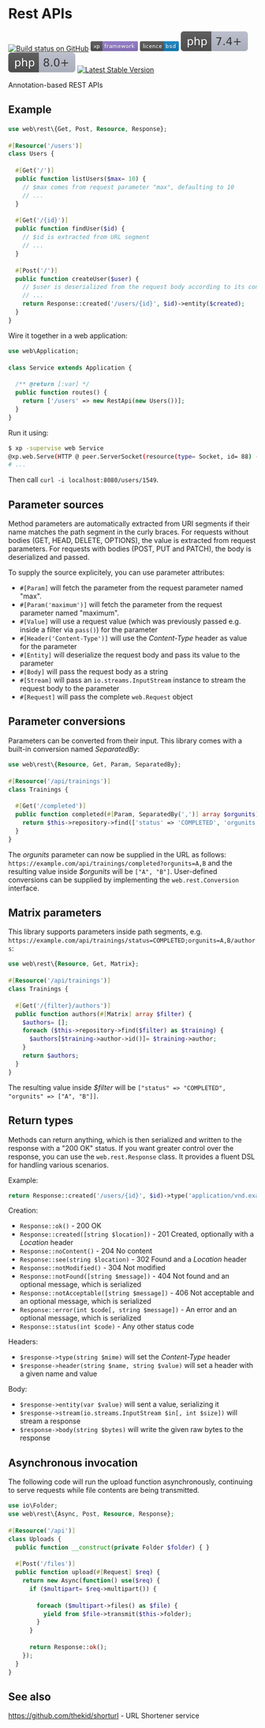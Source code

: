 Rest APIs
========================================================================

[![Build status on GitHub](https://github.com/xp-forge/rest-api/workflows/Tests/badge.svg)](https://github.com/xp-forge/rest-api/actions)
[![XP Framework Module](https://raw.githubusercontent.com/xp-framework/web/master/static/xp-framework-badge.png)](https://github.com/xp-framework/core)
[![BSD Licence](https://raw.githubusercontent.com/xp-framework/web/master/static/licence-bsd.png)](https://github.com/xp-framework/core/blob/master/LICENCE.md)
[![Requires PHP 7.4+](https://raw.githubusercontent.com/xp-framework/web/master/static/php-7_4plus.svg)](http://php.net/)
[![Supports PHP 8.0+](https://raw.githubusercontent.com/xp-framework/web/master/static/php-8_0plus.svg)](http://php.net/)
[![Latest Stable Version](https://poser.pugx.org/xp-forge/rest-api/version.svg)](https://packagist.org/packages/xp-forge/rest-api)

Annotation-based REST APIs

Example
-------

```php
use web\rest\{Get, Post, Resource, Response};

#[Resource('/users')]
class Users {

  #[Get('/')]
  public function listUsers($max= 10) {
    // $max comes from request parameter "max", defaulting to 10
    // ...
  }

  #[Get('/{id}')]
  public function findUser($id) {
    // $id is extracted from URL segment
    // ...
  }

  #[Post('/')]
  public function createUser($user) {
    // $user is deserialized from the request body according to its content type
    // ...
    return Response::created('/users/{id}', $id)->entity($created);
  }
}
```

Wire it together in a web application:

```php
use web\Application;

class Service extends Application {

  /** @return [:var] */
  public function routes() {
    return ['/users' => new RestApi(new Users())];
  }
}
```

Run it using:

```bash
$ xp -supervise web Service
@xp.web.Serve(HTTP @ peer.ServerSocket(resource(type= Socket, id= 88) -> tcp://127.0.0.1:8080))
# ...
```

Then call `curl -i localhost:8080/users/1549`.

Parameter sources
-----------------

Method parameters are automatically extracted from URI segments if their name matches the path segment in the curly braces. For requests without bodies (GET, HEAD, DELETE, OPTIONS), the value is extracted from request parameters. For requests with bodies (POST, PUT and PATCH), the body is deserialized and passed.

To supply the source explicitely, you can use parameter attributes:

* `#[Param]` will fetch the parameter from the request parameter named "max".
* `#[Param('maximum')]` will fetch the parameter from the request parameter named "maximum".
* `#[Value]` will use a request value (which was previously passed e.g. inside a filter via `pass()`) for the parameter
* `#[Header('Content-Type')]` will use the *Content-Type* header as value for the parameter
* `#[Entity]` will deserialize the request body and pass its value to the parameter
* `#[Body]` will pass the request body as a string
* `#[Stream]` will pass an `io.streams.InputStream` instance to stream the request body to the parameter
* `#[Request]` will pass the complete `web.Request` object

Parameter conversions
---------------------

Parameters can be converted from their input. This library comes with a built-in conversion named *SeparatedBy*:

```php
use web\rest\{Resource, Get, Param, SeparatedBy};

#[Resource('/api/trainings')]
class Trainings {

  #[Get('/completed')]
  public function completed(#[Param, SeparatedBy(',')] array $orgunits) {
    return $this->repository->find(['status' => 'COMPLETED', 'orgunits' => $orgunits]);
  }
}
```

The *orgunits* parameter can now be supplied in the URL as follows: `https://example.com/api/trainings/completed?orgunits=A,B` and the resulting value inside *$orgunits* will be `["A", "B"]`. User-defined conversions can be supplied by implementing the `web.rest.Conversion` interface.

Matrix parameters
-----------------

This library supports parameters inside path segments, e.g. `https://example.com/api/trainings/status=COMPLETED;orgunits=A,B/authors`:

```php
use web\rest\{Resource, Get, Matrix};

#[Resource('/api/trainings')]
class Trainings {

  #[Get('/{filter}/authors')]
  public function authors(#[Matrix] array $filter) {
    $authors= [];
    foreach ($this->repository->find($filter) as $training) {
      $authors[$training->author->id()]= $training->author;
    }
    return $authors;
  }
}
```

The resulting value inside *$filter* will be `["status" => "COMPLETED", "orgunits" => ["A", "B"]]`.

Return types
------------

Methods can return anything, which is then serialized and written to the response with a "200 OK" status. If you want greater control over the response, you can use the `web.rest.Response` class. It provides a fluent DSL for handling various scenarios.

Example:

```php
return Response::created('/users/{id}', $id)->type('application/vnd.example.type-v2+json')->entity($user);
```

Creation:

* `Response::ok()` - 200 OK
* `Response::created([string $location])` - 201 Created, optionally with a *Location* header
* `Response::noContent()` - 204 No content
* `Response::see(string $location)` - 302 Found and a *Location* header
* `Response::notModified()` - 304 Not modified
* `Response::notFound([string $message])` - 404 Not found and an optional message, which is serialized
* `Response::notAcceptable([string $message])` - 406 Not acceptable and an optional message, which is serialized
* `Response::error(int $code[, string $message])` - An error and an optional message, which is serialized
* `Response::status(int $code)` - Any other status code

Headers:

* `$response->type(string $mime)` will set the *Content-Type* header
* `$response->header(string $name, string $value)` will set a header with a given name and value

Body:

* `$response->entity(var $value)` will sent a value, serializing it
* `$response->stream(io.streams.InputStream $in[, int $size])` will stream a response
* `$response->body(string $bytes)` will write the given raw bytes to the response

Asynchronous invocation
-----------------------

The following code will run the upload function asynchronously, continuing to serve requests while file contents are being transmitted.

```php
use io\Folder;
use web\rest\{Async, Post, Resource, Response};

#[Resource('/api')]
class Uploads {
  public function __construct(private Folder $folder) { }

  #[Post('/files')]
  public function upload(#[Request] $req) {
    return new Async(function() use($req) {
      if ($multipart= $req->multipart()) {

        foreach ($multipart->files() as $file) {
          yield from $file->transmit($this->folder);
        }
      }

      return Response::ok();
    });
  }
}
```

See also
--------

https://github.com/thekid/shorturl - URL Shortener service 